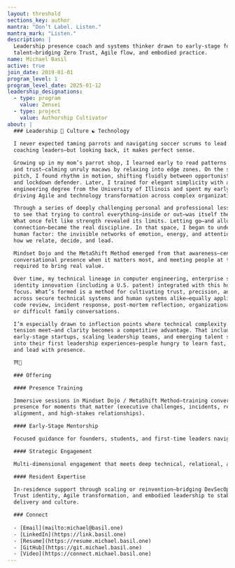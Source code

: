 ```yaml
---
layout: threshold
sections_key: author
mantra: "Don’t Label. Listen."
mantra_mark: "Listen."
description: |
  Leadership presence coach and systems thinker drawn to early-stage founders and emerging
  talent—bridging Zero Trust, Agile flow, and embodied practice.
name: Michael Basil
active: true
join_date: 2019-01-01
program_level: 1
program_level_date: 2025-01-12
leadership_designations:
  - type: program
    value: Zensei
  - type: project
    value: Authorship Cultivator
about: |
  ### Leadership 🌱 Culture ☯ Technology
  
  I never expected taming parrots and navigating soccer scrums to lead me to
  coaching leaders—but looking back, it makes perfect sense.

  Growing up in my mom’s parrot shop, I learned early to read patterns of tension
  and trust—calming unruly macaws by relaxing into edge zones. On the soccer
  pitch, I found rhythm in motion, shifting fluidly between opportunistic striker
  and lockdown defender. Later, I trained for elegant simplicity with a computer
  engineering degree from the University of Illinois and spent my early career
  driving Agile and technology transformation across complex organizations.

  Through a series of deeply challenging personal and professional lessons, I came
  to see that trying to control everything—inside or out—was itself the obstacle.
  What once felt like strength revealed its limits. Letting go—and allowing for
  connection—became the real discipline. In that space, I began to understand the
  human factor: the invisible networks of emotion, energy, and attention that shape
  how we relate, decide, and lead.

  Mindset Dojo and the MetaShift Method emerged from that awareness—centering on
  conversational presence when it matters most, and meeting people at the depth
  required to bring real value.

  Over time, my technical lineage in computer engineering, enterprise software, and
  identity innovation (including a U.S. patent) integrated with this human-systems
  focus. What’s formed is a method for cultivating trust, precision, and agility
  across secure technical systems and human systems alike—equally applicable in
  code review, incident response, post-mortem reflection, organizational change,
  or difficult family conversations.

  I’m especially drawn to inflection points where technical complexity and human
  tension meet—and clarity becomes a competitive advantage. That includes helping
  early-stage startups, scaling leadership teams, and emerging talent stepping
  into their first leadership experiences—people hungry to learn fast, build well,
  and lead with presence.

  ⛩️🌿

  ### Offering

  #### Presence Training

  Immersive sessions in Mindset Dojo / MetaShift Method—training conversational
  presence for moments that matter (executive challenges, incidents, retros,
  alignment, and high-stakes relationships).

  #### Early-Stage Mentorship

  Focused guidance for founders, students, and first-time leaders navigating their first growth curves—where learning through feedback, reflection, and small experiments builds confidence and clarity in motion.

  #### Strategic Engagement

  Multi-dimensional engagement that meets deep technical, relational, and organizational complexity—integrating Zero Trust, Agile flow, and Human Experience principles to align growth with grounded presence.

  #### Resident Expertise

  In-residence support through scaling or reinvention—bridging DevSecOps, Zero
  Trust identity, Agile transformation, and embodied leadership to stabilize
  delivery and culture.

  ### Connect
  
  - [Email](mailto:michael@basil.one)
  - [LinkedIn](https://link.basil.one)
  - [Resume](https://resume.michael.basil.one)
  - [GitHub](https://git.michael.basil.one)
  - [Video](https://connect.michael.basil.one)
---
```

